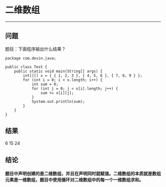 # 二维数组
---
## 问题
题目：下面程序输出什么结果？
```
package com.devin.java;

public class Test {
	public static void main(String[] args) {
		int[][] x = { { 1, 2, 3 }, { 4, 5, 6 }, { 7, 8, 9 } };
		for (int i = 0; i < x.length; i++) {
			int sum = 0;
			for (int j = 0; j < x[i].length; j++) {
				sum += x[i][j];
			}
			System.out.println(sum);
		}
	}
}
```
## 结果
6
15
24
## 结论
#### 题目中声明创建的是二维数组，并且在声明同时就赋值。二维数组的本质就是数组元素是一维数组，题目中使用循环对二维数组中的每一个一维数组求和。

